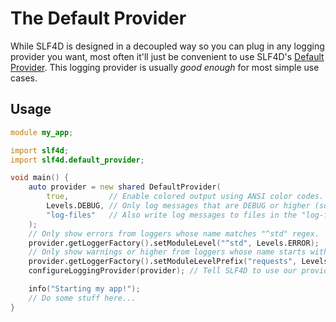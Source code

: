 # The Default Provider

While SLF4D is designed in a decoupled way so you can plug in any logging provider you want, most often it'll just be convenient to use SLF4D's [Default Provider](ddoc-slf4d.default_provider). This logging provider is usually *good enough* for most simple use cases.

## Usage

```d
module my_app;

import slf4d;
import slf4d.default_provider;

void main() {
    auto provider = new shared DefaultProvider(
        true,         // Enable colored output using ANSI color codes.
        Levels.DEBUG, // Only log messages that are DEBUG or higher (so no TRACE).
        "log-files"   // Also write log messages to files in the "log-files" dir.
    );
    // Only show errors from loggers whose name matches "^std" regex.
    provider.getLoggerFactory().setModuleLevel("^std", Levels.ERROR);
    // Only show warnings or higher from loggers whose name starts with "requests".
    provider.getLoggerFactory().setModuleLevelPrefix("requests", Levels.WARN);
    configureLoggingProvider(provider); // Tell SLF4D to use our provider.

    info("Starting my app!");
    // Do some stuff here...
}
```
